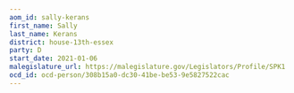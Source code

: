 ```yaml
---
aom_id: sally-kerans
first_name: Sally
last_name: Kerans
district: house-13th-essex
party: D
start_date: 2021-01-06
malegislature_url: https://malegislature.gov/Legislators/Profile/SPK1
ocd_id: ocd-person/308b15a0-dc30-41be-be53-9e5827522cac
---
```

